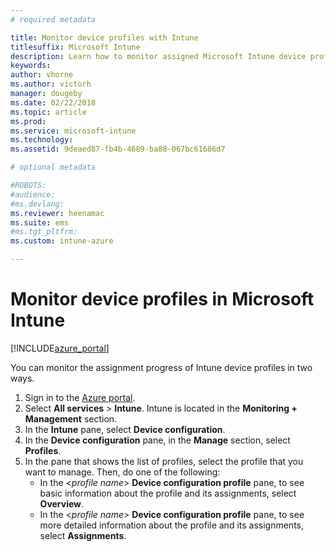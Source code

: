 ```yaml
---
# required metadata

title: Monitor device profiles with Intune
titlesuffix: Microsoft Intune
description: Learn how to monitor assigned Microsoft Intune device profiles.
keywords:
author: vhorne
ms.author: victorh
manager: dougeby
ms.date: 02/22/2018
ms.topic: article
ms.prod:
ms.service: microsoft-intune
ms.technology:
ms.assetid: 9deaed87-fb4b-4689-ba88-067bc61686d7

# optional metadata

#ROBOTS:
#audience:
#ms.devlang:
ms.reviewer: heenamac
ms.suite: ems
#ms.tgt_pltfrm:
ms.custom: intune-azure

---
```


# Monitor device profiles in Microsoft Intune

[!INCLUDE[azure_portal](./includes/azure_portal.md)]

You can monitor the assignment progress of Intune device profiles in two ways.

1. Sign in to the [Azure portal](https://portal.azure.com).
2. Select **All services** > **Intune**. Intune is located in the **Monitoring + Management** section.
3. In the **Intune** pane, select **Device configuration**.
4. In the **Device configuration** pane, in the **Manage** section, select **Profiles**.
5. In the pane that shows the list of profiles, select the profile that you want to manage. Then, do one of the following:
	- In the <*profile name*> **Device configuration profile** pane, to see basic information about the profile and its assignments, select **Overview**.
	- In the <*profile name*> **Device configuration profile** pane, to see more detailed information about the profile and its assignments, select **Assignments**.

